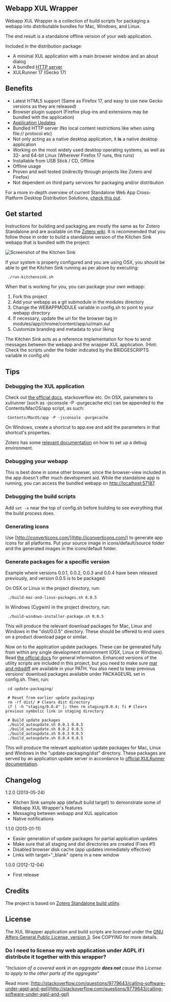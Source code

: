 Webapp XUL Wrapper
-----------------------------
Webapp XUL Wrapper is a collection of build scripts for packaging a webapp into distributable bundles for Mac, Windows, and Linux.

The end result is a standalone offline version of your web application.

Included in the distribution package:

* A minimal XUL application with a main browser window and an about dialog
* A bundled [HTTP server](https://developer.mozilla.org/en-US/docs/Httpd.js/HTTP_server_for_unit_tests)
* XULRunner 17 (Gecko 17)

Benefits
-----------------------------

* Latest HTML5 support (Same as Firefox 17, and easy to use new Gecko versions as they are released)
* Browser plugin support (Firefox plug-ins and extensions may be bundled with the application)
* [Application Updates](https://developer.mozilla.org/en-US/docs/XULRunner/Application_Update)
* Bundled HTTP server (No local content restrictions like when using file:// protocol etc)
* Not only acting as a native desktop application, it **is** a native desktop application
* Working on the most widely used desktop operating systems, as well as 32- and 64-bit Linux (Wherever Firefox 17 runs, this runs)
* Installable from USB Stick / CD, Offline
* Offline usage
* Proven and well tested (indirectly through projects like Zotero and Firefox)
* Not dependent on third party services for packaging and/or distribution

For a more in-depth overview of current Standalone Web App Cross-Platform Desktop Distribution Solutions, [check this out](http://blog.neamlabs.com/post/36584972328/2012-11-26-web-app-cross-platform-desktop-distribution).

Get started
-----------------------------
Instructions for building and packaging are mostly the same as for Zotero Standalone and are available on the [Zotero wiki](http://www.zotero.org/support/dev/client_coding/building_the_standalone_client).
It is recommended that you follow those in order to build a standalone version of the Kitchen Sink webapp that is bundled with the project:

![Screenshot of the Kitchen Sink](https://raw.github.com/neam/webapp-xul-wrapper-kitchensink/develop/misc/screen.png "Screenshot of the Kitchen Sink")

If your system is properly configured and you are using OSX, you should be able to get the Kitchen Sink running as per above by executing:

     ./run-kitchensink.sh

When that is working for you, you can package your own webapp:

1. Fork this project
2. Add your webapp as a git submodule in the modules directory
3. Change the WEBAPPMODULE variable in config.sh to point to your webapp directory
4. If necessary, update the url for the browser tag in modules/app/chrome/content/app/ui/main.xul
5. Customize branding and metadata to your liking

The Kitchen Sink acts as a reference implementation for how to send messages between the webapp and the wrapper XUL application. (Hint: Check the scripts under the folder indicated by the BRIDGESCRIPTS variable in config.sh)

Tips
-----------------------------
### Debugging the XUL application
Check out [the official docs](https://developer.mozilla.org/en/docs/Debugging_a_XULRunner_Application), stackoverflow etc. On OSX, parameters to xulrunner (such as -jsconsole -P -purgecache etc) can be appended to the Contents/MacOS/app script, as such:

     Contents/MacOS/app -P -jsconsole -purgecache

On Windows, create a shortcut to app.exe and add the parameters in that shortcut's properties.

Zotero has some [relevant documentation](http://www.zotero.org/support/dev/client_coding/javascript_api) on how to set up a debug environment.

### Debugging your webapp
This is best done in some other browser, since the browser-view included in the app doesn't offer much development aid. While the standalone app is running, you can access the bundled webapp on [http://localhost:57187](http://localhost:57187).

### Debugging the build scripts
Add `set -x` near the top of config.sh before building to see everything that the build process does.

### Generating icons
Use [http://iconverticons.com/](http://iconverticons.com/) to generate app icons for all platforms. Put your source image in icons/default/source folder and the generated images in the icons/default folder.

### Generate packages for a specific version
Example where versions 0.0.1, 0.0.2, 0.0.3 and 0.0.4 have been released previously, and version 0.0.5 is to be packaged:

On OSX or Linux in the project directory, run:

     ./build-mac-and-linux-packages.sh 0.0.5

In Windows (Cygwin) in the project directory, run:

     ./build-windows-installer-package.sh 0.0.5

This will produce the relevant download packages for Mac, Linux and Windows in the "dist/0.0.5" directory. These should be offered to end users on a product download page or similar.

Now on to the application update packages. These can be generated fully from within any single development environment (OSX, Linux or Windows). Read [the official docs](https://developer.mozilla.org/en-US/docs/XULRunner/Application_Update) for general information. Enhanced versions of the utility scripts are included in this project, but you need to make sure [mar and mbsdiff](https://wiki.mozilla.org/UpdateGeneration#What_the_Makefiles_do.2C_or_How_to_make_your_own_updates) are available in your PATH. You also need to keep previous versions' download packages available under PACKAGEURL set in config.sh. Then, run:

     cd update-packaging/

     # Reset from earlier update packagings
     rm -rf dist/ # Clears dist directory
     if [ -h "staging/0.0.4" ]; then rm staging/0.0.4; fi # Clears previous symbolic link in staging directory

     # Build update packages
     ./build_autoupdate.sh 0.0.1 0.0.5
     ./build_autoupdate.sh 0.0.2 0.0.5
     ./build_autoupdate.sh 0.0.3 0.0.5
     ./build_autoupdate.sh 0.0.4 0.0.5

This will produce the relevant application update packages for Mac, Linux and Windows in the "update-packaging/dist" directory. These packages are served by an application update server in accordance to [official XULRunner documentation](https://developer.mozilla.org/en-US/docs/Mozilla/Setting_up_an_update_server).

Changelog
-----------------------------

1.2.0 (2013-05-24)

 - Kitchen Sink sample app (default build target) to demonstrate some of Webapp XUL Wrapper's features
 - Messaging between webapp and XUL application
 - Native notifications

1.1.0 (2013-01-11)

 - Easier generation of update packages for partial application updates
 - Make sure that all staging and dist directories are created (Fixes #1)
 - Disabled browser disk cache (app updates immediately effective)
 - Links with target="_blank" opens in a new window

1.0.0 (2012-12-04)

 - First release

Credits
-----------------------------
The project is based on [Zotero Standalone build utility](https://github.com/zotero/zotero-standalone-build).

License
-----------------------------
The XUL Wrapper application and build scripts are licensed under the [GNU Affero General Public License, version 3](http://www.gnu.org/licenses/agpl-3.0.html). See COPYING for more details.

### Do I need to license my web application under AGPL if I distribute it together with this wrapper?

*"Inclusion of a covered work in an aggregate **does not** cause this License to apply to the other parts of the aggregate"*

Read more: [http://stackoverflow.com/questions/9779643/calling-software-under-agpl-and-gpl](http://stackoverflow.com/questions/9779643/calling-software-under-agpl-and-gpl)
